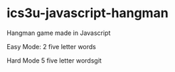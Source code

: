 # ics3u-javascript-hangman
Hangman game made in Javascript

Easy Mode: 2 five letter words

Hard Mode 5 five letter wordsgit 
